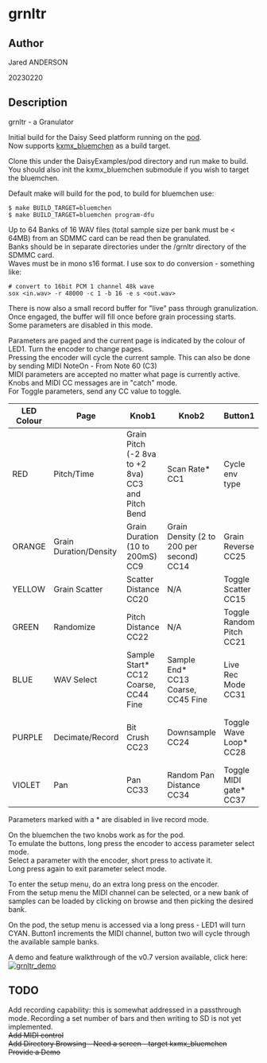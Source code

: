 # grnltr  

## Author

<!-- Insert Your Name Here -->
Jared ANDERSON

20230220

## Description

grnltr - a Granulator

Initial build for the Daisy Seed platform running on the [pod](https://www.electro-smith.com/daisy/pod).   
Now supports [kxmx_bluemchen](https://kxmx-bluemchen.recursinging.com/) as a build target.  

Clone this under the DaisyExamples/pod directory and run make to build.  
You should also init the kxmx_bluemchen submodule if you wish to target the bluemchen.  

Default make will build for the pod, to build for bluemchen use:  

```
$ make BUILD_TARGET=bluemchen
$ make BUILD_TARGET=bluemchen program-dfu
```

Up to 64 Banks of 16 WAV files (total sample size per bank must be < 64MB) from an SDMMC card can be read then be granulated.  
Banks should be in separate directories under the /grnltr directory of the SDMMC card.  
Waves must be in mono s16 format.  I use sox to do conversion - something like:  

```
# convert to 16bit PCM 1 channel 48k wave
sox <in.wav> -r 48000 -c 1 -b 16 -e s <out.wav>
```

There is now also a small record buffer for "live" pass through granulization.  
Once engaged, the buffer will fill once before grain processing starts.  
Some parameters are disabled in this mode.

Parameters are paged and the current page is indicated by the colour of LED1. Turn the encoder to change pages.  
Pressing the encoder will cycle the current sample.  This can also be done by sending MIDI NoteOn - From Note 60 (C3)  
MIDI parameters are accepted no matter what page is currently active.  
Knobs and MIDI CC messages are in "catch" mode.  
For Toggle parameters, send any CC value to toggle.

| LED Colour | Page | Knob1 | Knob2 | Button1 | Button2 |
| ---------- | ---- | ----- | ----- | ------- | ------- |
| RED | Pitch/Time | Grain Pitch (-2 8va to +2 8va)<br> CC3 and Pitch Bend | Scan Rate\*<br> CC1 | Cycle env type | Reset Grain Pitch and Scan Rate |
| ORANGE | Grain Duration/Density | Grain Duration (10 to 200mS)<br> CC9 | Grain Density (2 to 200 per second)<br> CC14 | Grain Reverse<br> CC25 | Scan Reverse\*<br> CC26 |
| YELLOW | Grain Scatter | Scatter Distance<br> CC20 | N/A | Toggle Scatter<br> CC15 | Toggle Freeze<br> CC27 |
| GREEN | Randomize | Pitch Distance<br> CC22 | N/A | Toggle Random Pitch<br> CC21 | Toggle Random Density<br> CC29 |
| BLUE | WAV Select | Sample Start\*<br> CC12 Coarse, CC44 Fine | Sample End\*<br> CC13 Coarse, CC45 Fine | Live Rec Mode<br> CC31 | Play Rec Buffer<br> CC32 |
| PURPLE | Decimate/Record | Bit Crush<br> CC23 | Downsample<br> CC24 | Toggle Wave Loop\*<br> CC28 | Toggle MIDI note retrig\*<br> CC36|
| VIOLET | Pan | Pan<br> CC33 | Random Pan Distance<br> CC34 | Toggle MIDI gate\*<br> CC37 | Toggle Random Pan<br> CC35 |

Parameters marked with a \* are disabled in live record mode.

On the bluemchen the two knobs work as for the pod.  
To emulate the buttons, long press the encoder to access parameter select mode.  
Select a parameter with the encoder, short press to activate it.  
Long press again to exit parameter select mode.  

To enter the setup menu, do an extra long press on the encoder.  
From the setup menu the MIDI channel can be selected, or a new bank of samples can be loaded by clicking on browse and then picking the desired bank.  

On the pod, the setup menu is accessed via a long press - LED1 will turn CYAN.
Button1 increments the MIDI channel, button two will cycle through the available sample banks.
  
A demo and feature walkthrough of the v0.7 version available, click here:  
[![grnltr_demo](https://img.youtube.com/vi/RLfN7tFsF2Q/0.jpg)](https://youtu.be/RLfN7tFsF2Q "grnltr demo")  

## TODO  
Add recording capability: this is somewhat addressed in a passthrough mode. Recording a set number of bars and then writing to SD is not yet implemented.    
~~Add MIDI control~~    
~~Add Directory Browsing - Need a screen - target kxmx_bluemchen~~   
~~Provide a Demo~~  
  

